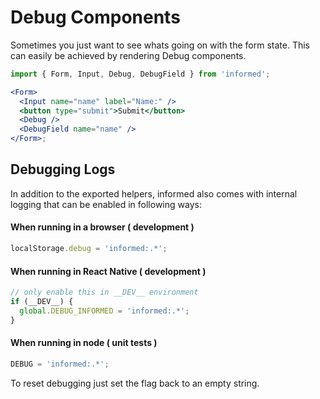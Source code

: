 # Debug Components

Sometimes you just want to see whats going on with the form state.
This can easily be achieved by rendering Debug components.

<!-- STORY -->

```jsx
import { Form, Input, Debug, DebugField } from 'informed';

<Form>
  <Input name="name" label="Name:" />
  <button type="submit">Submit</button>
  <Debug />
  <DebugField name="name" />
</Form>;
```

## Debugging Logs

In addition to the exported helpers, informed also comes with internal logging that can be enabled in following ways:

#### When running in a browser ( development )

```js
localStorage.debug = 'informed:.*';
```

#### When running in React Native ( development )

```js
// only enable this in __DEV__ environment
if (__DEV__) {
  global.DEBUG_INFORMED = 'informed:.*';
}
```

#### When running in node ( unit tests )

```js
DEBUG = 'informed:.*';
```

To reset debugging just set the flag back to an empty string.
